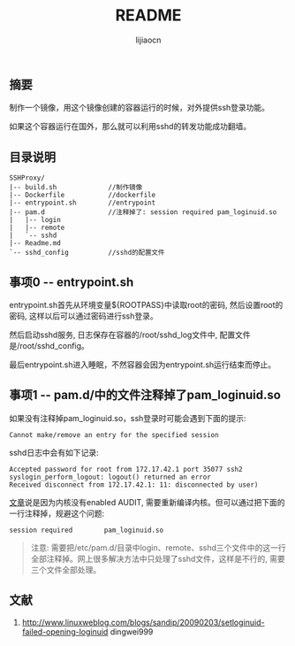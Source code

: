 ﻿---
layout: default
title: README
author: lijiaocn
createdate: 2017/03/24 10:49:47
changedate: 2017/03/24 10:50:38
categories:
tags:
keywords:
description: 

---

## 摘要

制作一个镜像，用这个镜像创建的容器运行的时候，对外提供ssh登录功能。

如果这个容器运行在国外，那么就可以利用sshd的转发功能成功翻墙。

## 目录说明

	SSHProxy/
	|-- build.sh             //制作镜像
	|-- Dockerfile           //dockerfile
	|-- entrypoint.sh        //entrypoint
	|-- pam.d                //注释掉了: session required pam_loginuid.so          
	|   |-- login
	|   |-- remote
	|   `-- sshd
	|-- Readme.md
	`-- sshd_config          //sshd的配置文件

## 事项0 -- entrypoint.sh

entrypoint.sh首先从环境变量${ROOTPASS}中读取root的密码, 然后设置root的密码, 这样以后可以通过密码进行ssh登录。

然后启动sshd服务, 日志保存在容器的/root/sshd_log文件中, 配置文件是/root/sshd_config。

最后entrypoint.sh进入睡眠，不然容器会因为entrypoint.sh运行结束而停止。

## 事项1 -- pam.d/中的文件注释掉了pam_loginuid.so

如果没有注释掉pam_loginuid.so，ssh登录时可能会遇到下面的提示:

	Cannot make/remove an entry for the specified session

sshd日志中会有如下记录:

	Accepted password for root from 172.17.42.1 port 35077 ssh2
	syslogin_perform_logout: logout() returned an error
	Received disconnect from 172.17.42.1: 11: disconnected by user)

[文章](http://www.linuxweblog.com/blogs/sandip/20090203/setloginuid-failed-opening-loginuid)说是因为内核没有enabled AUDIT, 需要重新编译内核。但可以通过把下面的一行注释掉，规避这个问题:

	session required        pam_loginuid.so

>注意: 需要把/etc/pam.d/目录中login、remote、sshd三个文件中的这一行全部注释掉。网上很多解决方法中只处理了sshd文件，这样是不行的, 需要三个文件全部处理。

## 文献

1. http://www.linuxweblog.com/blogs/sandip/20090203/setloginuid-failed-opening-loginuid dingwei999